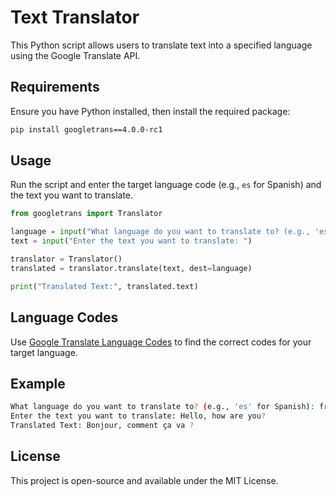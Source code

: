 # Text Translator

This Python script allows users to translate text into a specified language using the Google Translate API.

## Requirements

Ensure you have Python installed, then install the required package:

```sh
pip install googletrans==4.0.0-rc1
```

## Usage

Run the script and enter the target language code (e.g., `es` for Spanish) and the text you want to translate.

```python
from googletrans import Translator

language = input("What language do you want to translate to? (e.g., 'es' for Spanish): ")
text = input("Enter the text you want to translate: ")

translator = Translator()
translated = translator.translate(text, dest=language)

print("Translated Text:", translated.text)
```

## Language Codes

Use [Google Translate Language Codes](https://cloud.google.com/translate/docs/languages) to find the correct codes for your target language.

## Example

```sh
What language do you want to translate to? (e.g., 'es' for Spanish): fr
Enter the text you want to translate: Hello, how are you?
Translated Text: Bonjour, comment ça va ?
```

## License

This project is open-source and available under the MIT License.
